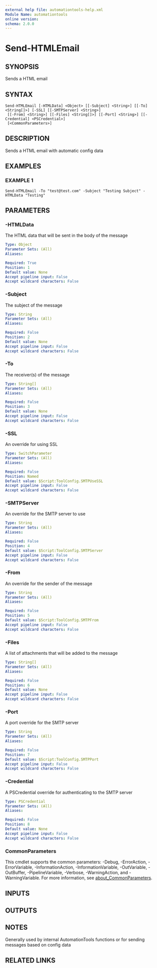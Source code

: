 ```yaml
---
external help file: automationtools-help.xml
Module Name: automationtools
online version:
schema: 2.0.0
---
```


# Send-HTMLEmail

## SYNOPSIS
Sends a HTML email

## SYNTAX

```
Send-HTMLEmail [-HTMLData] <Object> [[-Subject] <String>] [[-To] <String[]>] [-SSL] [[-SMTPServer] <String>]
 [[-From] <String>] [[-Files] <String[]>] [[-Port] <String>] [[-Credential] <PSCredential>]
 [<CommonParameters>]
```

## DESCRIPTION
Sends a HTML email with automatic config data

## EXAMPLES

### EXAMPLE 1
```
Send-HTMLEmail -To "test@test.com" -Subject "Testing Subject" -HTMLData "Testing"
```

## PARAMETERS

### -HTMLData
The HTML data that will be sent in the body of the message

```yaml
Type: Object
Parameter Sets: (All)
Aliases:

Required: True
Position: 1
Default value: None
Accept pipeline input: False
Accept wildcard characters: False
```

### -Subject
The subject of the message

```yaml
Type: String
Parameter Sets: (All)
Aliases:

Required: False
Position: 2
Default value: None
Accept pipeline input: False
Accept wildcard characters: False
```

### -To
The receiver(s) of the message

```yaml
Type: String[]
Parameter Sets: (All)
Aliases:

Required: False
Position: 3
Default value: None
Accept pipeline input: False
Accept wildcard characters: False
```

### -SSL
An override for using SSL

```yaml
Type: SwitchParameter
Parameter Sets: (All)
Aliases:

Required: False
Position: Named
Default value: $Script:ToolConfig.SMTPUseSSL
Accept pipeline input: False
Accept wildcard characters: False
```

### -SMTPServer
An override for the SMTP server to use

```yaml
Type: String
Parameter Sets: (All)
Aliases:

Required: False
Position: 4
Default value: $Script:ToolConfig.SMTPServer
Accept pipeline input: False
Accept wildcard characters: False
```

### -From
An override for the sender of the message

```yaml
Type: String
Parameter Sets: (All)
Aliases:

Required: False
Position: 5
Default value: $Script:ToolConfig.SMTPFrom
Accept pipeline input: False
Accept wildcard characters: False
```

### -Files
A list of attachments that will be added to the message

```yaml
Type: String[]
Parameter Sets: (All)
Aliases:

Required: False
Position: 6
Default value: None
Accept pipeline input: False
Accept wildcard characters: False
```

### -Port
A port override for the SMTP server

```yaml
Type: String
Parameter Sets: (All)
Aliases:

Required: False
Position: 7
Default value: $Script:ToolConfig.SMTPPort
Accept pipeline input: False
Accept wildcard characters: False
```

### -Credential
A PSCredential override for authenticating to the SMTP server

```yaml
Type: PSCredential
Parameter Sets: (All)
Aliases:

Required: False
Position: 8
Default value: None
Accept pipeline input: False
Accept wildcard characters: False
```

### CommonParameters
This cmdlet supports the common parameters: -Debug, -ErrorAction, -ErrorVariable, -InformationAction, -InformationVariable, -OutVariable, -OutBuffer, -PipelineVariable, -Verbose, -WarningAction, and -WarningVariable. For more information, see [about_CommonParameters](http://go.microsoft.com/fwlink/?LinkID=113216).

## INPUTS

## OUTPUTS

## NOTES
Generally used by internal AutomationTools functions or for sending messages based on config data

## RELATED LINKS
